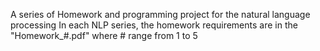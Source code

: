 A series of Homework and programming project for the natural language processing
In each NLP series, the homework requirements are in the "Homework\_#.pdf" where # range from 1 to 5
